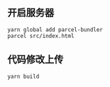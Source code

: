 ## 开启服务器
```
yarn global add parcel-bundler
parcel src/index.html

```
## 代码修改上传
```
yarn build
```
